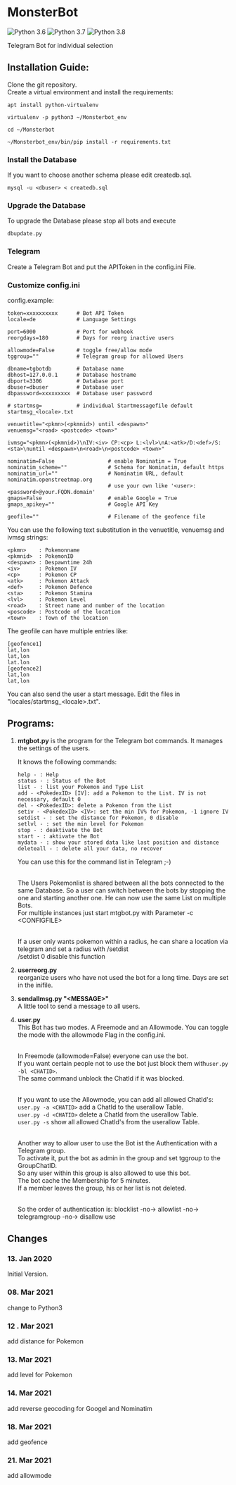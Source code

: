 # MonsterBot

![Python 3.6](https://img.shields.io/badge/python-3.6-blue.svg)
![Python 3.7](https://img.shields.io/badge/python-3.7-blue.svg)
![Python 3.8](https://img.shields.io/badge/python-3.8-blue.svg)

Telegram Bot for individual selection

## Installation Guide:

Clone the git repository.  
Create a virtual environment and install the requirements:  
```
apt install python-virtualenv

virtualenv -p python3 ~/Monsterbot_env

cd ~/Monsterbot

~/Monsterbot_env/bin/pip install -r requirements.txt
```

### Install the Database

If you want to choose another schema please edit createdb.sql.

```
mysql -u <dbuser> < createdb.sql
```

### Upgrade the Database

To upgrade the Database please stop all bots and execute

```
dbupdate.py
```

### Telegram

Create a Telegram Bot and put the APIToken in the config.ini File.

### Customize config.ini

config.example:  
```
token=xxxxxxxxxx      # Bot API Token
locale=de             # Language Settings

port=6000             # Port for webhook
reorgdays=180         # Days for reorg inactive users

allowmode=False       # toggle free/allow mode
tggroup=""            # Telegram group for allowed Users

dbname=tgbotdb        # Database name
dbhost=127.0.0.1      # Database hostname
dbport=3306           # Database port
dbuser=dbuser         # Database user
dbpassword=xxxxxxxxx  # Database user password

# startmsg=           # individual Startmessagefile default startmsg_<locale>.txt

venuetitle="<pkmn>(<pkmnid>) until <despawn>"
venuemsg="<road> <postcode> <town>"

ivmsg="<pkmn>(<pkmnid>)\nIV:<iv> CP:<cp> L:<lvl>\nA:<atk>/D:<def>/S:<sta>\nuntil <despawn>\n<road>\n<postcode> <town>"

nominatim=False                 # enable Nominatim = True
nominatim_scheme=""             # Schema for Nominatim, default https
nominatim_url=""                # Nominatim URL, default nominatim.openstreetmap.org
                                # use your own like '<user>:<password>@your.FQDN.domain'
gmaps=False                     # enable Google = True
gmaps_apikey=""                 # Google API Key

geofile=""                      # Filename of the geofence file
```
You can use the following text substitution in the venuetitle, venuemsg and ivmsg strings:
```
<pkmn>    : Pokemonname
<pkmnid>  : PokemonID
<despawn> : Despawntime 24h
<iv>      : Pokemon IV
<cp>      : Pokemon CP
<atk>     : Pokemon Attack
<def>     : Pokemon Defence
<sta>     : Pokemon Stamina
<lvl>     : Pokemon Level
<road>    : Street name and number of the location
<poscode> : Postcode of the location
<town>    : Town of the location
```
The geofile can have multiple entries like:
```
[geofence1]
lat,lon
lat,lon
lat.lon
[geofence2]
lat,lon
lat,lon
```

You can also send the user a start message. Edit the files in "locales/startmsg_&lt;locale&gt;.txt".


## Programs:

1. **mtgbot.py** is the program for the Telegram bot commands. It manages the settings of the users.

   It knows the following commands:

   ```
   help - : Help
   status - : Status of the Bot
   list - : list your Pokemon and Type List
   add - <PokedexID> [IV]: add a Pokemon to the List. IV is not necessary, default 0
   del - <PokedexID>: delete a Pokemon from the List
   setiv - <PokedexID> <IV>: set the min IV% for Pokemon, -1 ignore IV
   setdist - : set the distance for Pokemon, 0 disable
   setlvl - : set the min level for Pokemon
   stop - : deaktivate the Bot
   start - : aktivate the Bot
   mydata - : show your stored data like last position and distance
   deleteall - : delete all your data, no recover
   ```
   
   You can use this for the command list in Telegram ;-)<p>  
   The Users Pokemonlist is shared between all the bots connected to the same Database. So a user can switch between the bots by stopping the one and starting another one. He can now use the same List on multiple Bots.  
   For multiple instances just start mtgbot.py with Parameter -c &lt;CONFIGFILE&gt;<p>  
   If a user only wants pokemon within a radius, he can share a location via telegram and set a radius with /setdist  
   /setdist 0 disable this function<p>  
  

2. **userreorg.py**  
   reorganize users who have not used the bot for a long time. Days are set in the inifile.  


3. **sendallmsg.py "&lt;MESSAGE&gt;"**  
   A little tool to send a message to all users.  


4. **user.py**  
   This Bot has two modes. A Freemode and an Allowmode. You can toggle the mode with the allowmode Flag in the config.ini.<p>  
   In Freemode (allowmode=False) everyone can use the bot.    
   If you want certain people not to use the bot just block them with```user.py -bl <CHATID>```.  
   The same command unblock the ChatId if it was blocked.<p>  
   If you want to use the Allowmode, you can add all allowed ChatId's:  
   ```user.py -a <CHATID>``` add a ChatId to the userallow Table.  
   ```user.py -d <CHATID>``` delete a ChatId from the userallow Table.  
   ```user.py -s``` show all allowed ChatId's from the userallow Table.<p>  
   Another way to allow user to use the Bot ist the Authentication with a Telegram group.  
   To activate it, put the bot as admin in the group and set tggroup to the GroupChatID.  
   So any user within this group is also allowed to use this bot.  
   The bot cache the Membership for 5 minutes.  
   If a member leaves the group, his or her list is not deleted.<p>  
   So the order of authentication is: blocklist -no-> allowlist -no-> telegramgroup -no-> disallow use
   


## Changes
### 13. Jan 2020
Initial Version.
### 08. Mar 2021
change to Python3
### 12 . Mar 2021
add distance for Pokemon
### 13. Mar 2021
add level for Pokemon
### 14. Mar 2021
add reverse geocoding for Googel and Nominatim
### 18. Mar 2021
add geofence
### 21. Mar 2021
add allowmode